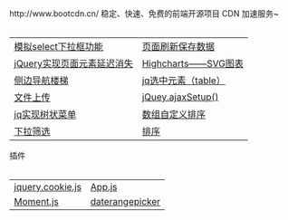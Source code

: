 <div>http://www.bootcdn.cn/ 稳定、快速、免费的前端开源项目 CDN 加速服务~</div>
<table>
  <tr>
    <td><a href="https://github.com/Narutocc/functional-unit/issues/1"/>模拟select下拉框功能</td>
    <td><a href="https://github.com/Narutocc/functional-unit/issues/2"/>页面刷新保存数据</td>
  </tr>
  <tr>
   <td><a href="https://github.com/Narutocc/functional-unit/issues/3"/>jQuery实现页面元素延迟消失</td>
   <td><a href="https://github.com/Narutocc/functional-unit/issues/4"/>Highcharts——SVG图表</td>
  </tr>
  <tr>
   <td><a href="https://github.com/Narutocc/functional-unit/issues/5"/>侧边导航楼梯</td>
   <td><a href="https://github.com/Narutocc/functional-unit/issues/6"/>jq选中元素（table）</td>
  </tr>
 <tr>
   <td><a href="https://github.com/Narutocc/functional-unit/issues/7"/>文件上传</td>
   <td><a href="https://github.com/Narutocc/functional-unit/issues/8"/>jQuey.ajaxSetup()</td>
  </tr>
 <tr>
   <td><a href="https://github.com/Narutocc/functional-unit/issues/12"/>jq实现树状菜单</td>
  <td><a href="https://github.com/Narutocc/functional-unit/issues/13"/>数组自定义排序</td>
  </tr>
 <tr>
   <td><a href="https://github.com/Narutocc/functional-unit/issues/14"/>下拉筛选</td>
  <td><a href="https://github.com/Narutocc/functional-unit/issues/15"/>排序</td>
  </tr>
</table>
<div>插件</div>
<table>
  <tr>
    <td><a href="https://github.com/Narutocc/text-share/issues/10">jquery.cookie.js</a></td>
    <td><a href="https://github.com/Narutocc/text-share/issues/11">App.js</a></td>
  </tr>
 <tr>
    <td><a href="https://github.com/Narutocc/jQuery/issues/9">Moment.js</a></td>
    <td><a href="https://github.com/Narutocc/functional-unit/issues/16"/>daterangepicker</td>
  </tr>
</table>
